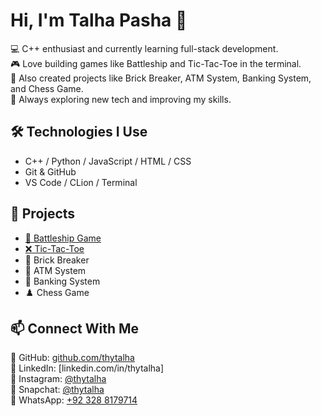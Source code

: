 # Hi, I'm Talha Pasha 👋

💻 C++ enthusiast and currently learning full-stack development.<br>
🎮 Love building games like Battleship and Tic-Tac-Toe in the terminal.<br>
🧱 Also created projects like Brick Breaker, ATM System, Banking System, and Chess Game.<br>
🚀 Always exploring new tech and improving my skills.<br>

## 🛠️ Technologies I Use

* C++ / Python / JavaScript / HTML / CSS
* Git & GitHub
* VS Code / CLion / Terminal

## 📌 Projects

* [🔫 Battleship Game](https://github.com/thytalha/Battleship)
* [❌ Tic-Tac-Toe](https://github.com/thytalha/Tic-Tac-Toe)
* 🧱 Brick Breaker
* 🏧 ATM System
* 🏦 Banking System
* ♟️ Chess Game

## 📫 Connect With Me

🐙 GitHub: [github.com/thytalha](https://github.com/thytalha) <br>
💼 LinkedIn: [linkedin.com/in/thytalha] <br>
📸 Instagram: [@thytalha](https://instagram.com/thytalha) <br>
👻 Snapchat: [@thytalha](https://snapchat.com/add/thytalha) <br>
📱 WhatsApp: [+92 328 8179714](https://wa.me/923288279714)

